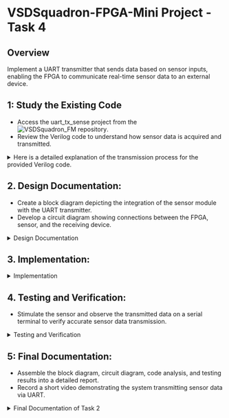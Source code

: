 
# VSDSquadron-FPGA-Mini Project - Task 4

## Overview
Implement a UART transmitter that sends data based on sensor inputs, enabling the FPGA to communicate real-time sensor data to an external device.

## 1: Study the Existing Code
-	Access the uart_tx_sense project from the ![VSDSquadron_FM repository](https://github.com/thesourcerer8/VSDSquadron_FM/tree/53840bb096ec59b11f26a0b5e362711b12540dbd/uart_tx_sense).
-	Review the Verilog code to understand how sensor data is acquired and transmitted.

<details>
<summary>Here is a detailed explanation of the transmission process for the provided Verilog code. </summary>

### Module Declaration

The top-level module is named `top`. It contains the following input and output ports:

- **Outputs:**
  - `led_red`: Connects to a red LED.
  - `led_blue`: Connects to a blue LED.
  - `led_green`: Connects to a green LED.
  - `uarttx`: UART transmission pin.
  
- **Inputs:**
  - `uartrx`: UART reception pin (sendor data).
  - `hw_clk`: Hardware clock input.

### Internal Signals

- `int_osc`: Internal oscillator signal for clock generation.
- `frequency_counter_i`: 28-bit register used for counting the frequency.
- `clk_9600`: Register to hold the generated 9600 Hz clock.
- `cntr_9600`: Counter for generating the 9600 Hz clock.
- `period_9600`: Constant parameter to determine the period for the 9600 Hz clock.

### Clock Generation

The internal oscillator is defined using the `SB_HFOSC` primitive, which sets up a high-frequency oscillator:

```verilog
SB_HFOSC #(.CLKHF_DIV ("0b10")) u_SB_HFOSC ( .CLKHFPU(1'b1), .CLKHFEN(1'b1), .CLKHF(int_osc));
```

The `always` block monitors the positive edge of `int_osc` to increment `frequency_counter_i`. When the counter reaches the specified period (`625`), it toggles `clk_9600`:

```verilog
always @(posedge int_osc) begin
    frequency_counter_i <= frequency_counter_i + 1'b1;
    ...
    if (cntr_9600 == period_9600) begin
        clk_9600 <= ~clk_9600;
        cntr_9600 <= 32'b0;
    end
end
```

### UART Transmission

#### Instantiation of UART Module

The UART transmission module `uart_tx_8n1` is instantiated to handle the UART transmission. It sends a byte of data (`"D"`) based on the condition:

```verilog
uart_tx_8n1 DanUART (.clk (clk_9600), .txbyte("D"), .senddata(frequency_counter_i[24]), .tx(uarttx));
```

#### UART Module Details 

The `uart_tx_8n1` module operates as follows:

- **States:** 
  - `STATE_IDLE`: Waiting for a signal to start transmission.
  - `STATE_STARTTX`: Sending the start bit.
  - `STATE_TXING`: Sending the data bits.
  - `STATE_TXDONE`: Indicating transmission is complete.

The transmission begins when `senddata` is high and `state` is `STATE_IDLE`. It transitions through the states, sending a start bit, data bits, and a stop bit:

```verilog
if (senddata == 1 && state == STATE_IDLE) begin
    ...
    state <= STATE_STARTTX;
end
```

### RGB LED Driver

The RGB LED driver (`SB_RGBA_DRV`) is instantiated to control the RGB LEDs based on the incoming UART data (`uartrx`). The connection to the actual hardware pins is specified within:

```verilog
SB_RGBA_DRV RGB_DRIVER (
    .RGBLEDEN(1'b1),
    .RGB0PWM (uartrx),
    .RGB1PWM (uartrx),
    .RGB2PWM (uartrx),
    ... // LED pin connections
);
```

#### Current Settings

Each RGB channel's current settings are defined, ensuring that they operate correctly when activated.

#### I/O Connections

Throughout the code, specific I/O pins are assigned using the following statements:

```verilog
set_io  led_green 40
set_io  led_red	39
set_io  led_blue 41
set_io  uarttx 14
set_io  uartrx 15
set_io  hw_clk 20
```

### Summary

This Verilog code captures the operational flow for a microcontroller-like system that generates a 9600 Hz clock from a high-frequency oscillator, transmits sensor data using UART, and visually indicates the data with RGB LEDs. The UART module transmits data one byte at a time according to the defined states, allowing for straightforward and effective communication in embedded systems.

</details>

  
## 2. Design Documentation:
-	Create a block diagram depicting the integration of the sensor module with the UART transmitter.
-	Develop a circuit diagram showing connections between the FPGA, sensor, and the receiving device.


<details>
<summary>Design Documentation</summary>
  
Create a block diagram illustrating the UART Tx architecture.

![VSDSquadron-FPGA-Mini Project - Task 4 1](https://github.com/user-attachments/assets/ac16e495-5d72-4623-957c-569992a6ecf3)


Develop a detailed circuit diagram showing connections between the FPGA and any peripheral devices used.

![VSDSquadron-FPGA-Mini Project - Task 4 2](https://github.com/user-attachments/assets/8b220b98-490b-4111-8a5f-776baa352154)


</details>

## 3. Implementation:
<details>
<summary>Implementation</summary>
    
### **Hardware Setup**

- Refer to the [VSDSquadron FPGA Mini Datasheet](https://www.vlsisystemdesign.com/wp-content/uploads/2025/01/VSDSquadronFMDatasheet.pdf)
 for board details and pinout specifications.
- Set up the hardware according to the circuit diagram, ensuring proper sensor interfacing.
-	Synthesize and load the Verilog code onto the FPGA.

  - ![image](https://github.com/user-attachments/assets/2b0adc95-aefd-413d-86a2-c0dc65b42b20)

    or in VM provided by VSD, in Devices -> USB

  - ![image](https://github.com/user-attachments/assets/848be0a3-a1fa-457c-837b-dc11097a178a)

### **steps for compiling and flashing**

   open a termin window, cd to uart_tx_sense folder and execute below described comand sequence.

- ![image](https://github.com/user-attachments/assets/4f1fee32-7b73-4776-b880-05dfead8f408)
   

### **Execution Sequence**
```
lsusb # To check if Fpga is connected
```
   - ![image](https://github.com/user-attachments/assets/e756da51-45cb-43f7-b6fa-ea4fb10c6c7c)     
```
make clean # Clear out old compilation artifacts

make build # Compile the Verilog design

sudo make flash # Upload the synthesized bitstream to the FPGA

```
 - ![image](https://github.com/user-attachments/assets/dbdca8a6-09a0-4cdf-90e6-d4cff9cac0d5)

the led's on the board look like this, RGB-LED is ligthing red as expected!

   -  ![20250404_163829](https://github.com/user-attachments/assets/333632c1-a7cc-4cf8-b4c2-7dc21e370570)


</details>

## 4. Testing and Verification:
-	Stimulate the sensor and observe the transmitted data on a serial terminal to verify accurate sensor data transmission.

<details>
<summary>Testing and Verification</summary>

1. For the testing we will use docklight porogran which is a great testing tool for serial communication protocols. It allows us to monitor the communication between two serial devices.It can be downladed from [here](https://docklight.de/downloads/).
    
2. befor we start using dockligth we chek in Windows Device Manager that COM-Port is still availabel - COM8 in my case.

   - ![image](https://github.com/user-attachments/assets/70879f06-c0b9-42a6-ba68-19fbab6a121f)

- open Docklight and start with "Start with a blank project / blank script".

    - ![image](https://github.com/user-attachments/assets/1f7f5a08-f2ad-4422-ba62-50fd0cbfe11c)

 - Configure the correct communication port and protocol: COM8, 9600, 8, N, 1

  -  ![image](https://github.com/user-attachments/assets/7d193f1a-2e18-4802-bde0-6d3a395a13a7)

  - in top icon-bar you find the "Start comminication" butten (marked with red arrow)

  - ![image](https://github.com/user-attachments/assets/ba39faba-e85a-4d03-892b-17cb26455f83)

- click now on "Start communication" butten or F5 to start receiving process. As defined in Verilog-module we reveive continuous the char "D". 

 - ![image](https://github.com/user-attachments/assets/7ef30896-6b7f-4eef-ba8b-6a33e9d9bf46)

- Task 4 succesful completed with expected result!
</details>

## 5: Final Documentation:
- Assemble the block diagram, circuit diagram, code analysis, and testing results into a detailed report.
-	Record a short video demonstrating the system transmitting sensor data via UART.

<details>
<summary>Final Documentation of Task 2</summary>
    
### Summary of the Verilog code functionality
The given [Verilog module](https://github.com/mimo3000n/VSDSquadron-FPGA-Mini/blob/9221679090866a04f7cff231b9ec5c29e8601404/Task%202/top.v) works as a UART (Universal Asynchronous Receiver-Transmitter) for serial communication between devices. It use on one port for transmitting char "D", verified via Docklight in Video below. In addition LED driver in ICS40 is used to ligth RGB-Led in static red color.

- block & curicuit diagram
  
- ![VSDSquadron-FPGA-Mini Project - Task 4 1](https://github.com/user-attachments/assets/898ba38f-18f4-4c25-8fc4-220b7d5ffb60)

- ![VSDSquadron-FPGA-Mini Project - Task 4 2](https://github.com/user-attachments/assets/c9f3cad4-538a-4339-8e72-effd85e4bef6)

- Validation Video:

- [Video terminal in VM](https://github.com/user-attachments/assets/fcf878a9-460d-4271-baae-1371ed9550c8)

RGB LED is static red.

- ![20250404_163829](https://github.com/user-attachments/assets/dc221afe-4a22-4961-aa29-bd1fb8886f72)

### Challenges Faced and Solutions Implemented

- Found it hard to understand the Verilog code originally - using google & ChatGPT i were able to understand things better but i have to investigate sill into Verilog.

## License
This project is open-source under the MIT License.

## Contact
Email: mimo3000ngmail.com
</details>
